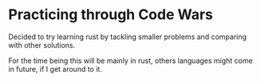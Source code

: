 # Practicing through Code Wars

Decided to try learning rust by tackling smaller problems and comparing with other solutions.

For the time being this will be mainly in rust, others languages might come in future, if I get around to it.

